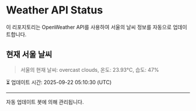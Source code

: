
# Weather API Status

이 리포지토리는 OpenWeather API를 사용하여 서울의 날씨 정보를 자동으로 업데이트합니다.

## 현재 서울 날씨
> 서울의 현재 날씨: overcast clouds, 온도: 23.93°C, 습도: 47%

⏳ 업데이트 시간: 2025-09-22 05:10:30 (UTC)

---
자동 업데이트 봇에 의해 관리됩니다.
